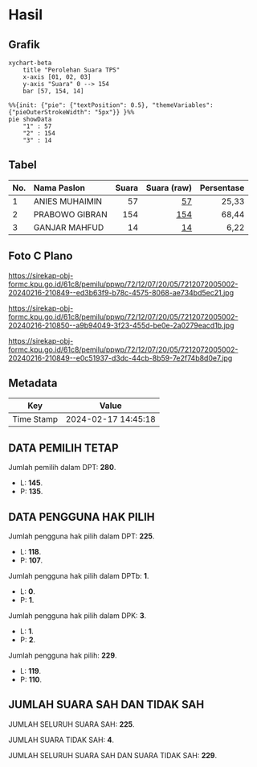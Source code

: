 # Hasil

## Grafik

```mermaid
xychart-beta
    title "Perolehan Suara TPS"
    x-axis [01, 02, 03]
    y-axis "Suara" 0 --> 154
    bar [57, 154, 14]
```

```mermaid
%%{init: {"pie": {"textPosition": 0.5}, "themeVariables": {"pieOuterStrokeWidth": "5px"}} }%%
pie showData
    "1" : 57
    "2" : 154
    "3" : 14
```

## Tabel

| No. | Nama Paslon    | Suara | Suara (raw) | Persentase |
|:--- |:-------------- | -----:| -----------:| ----------:|
| 1   | ANIES MUHAIMIN | 57    | [57][p-1]   | 25,33      |
| 2   | PRABOWO GIBRAN | 154   | [154][p-2]  | 68,44      |
| 3   | GANJAR MAHFUD  | 14    | [14][p-3]   | 6,22       |


[p-1]: https://github.com/gigit-pemilu/pemilu-2024-72-sulawesi-tengah/blob/main/pilpres/hitung-suara/sub/72-sulawesi-tengah/sub/12-morowali-utara/sub/07-soyo-jaya/sub/2005-panca-makmur/sub/002-tps/sub/paslon-1.txt
[p-2]: https://github.com/gigit-pemilu/pemilu-2024-72-sulawesi-tengah/blob/main/pilpres/hitung-suara/sub/72-sulawesi-tengah/sub/12-morowali-utara/sub/07-soyo-jaya/sub/2005-panca-makmur/sub/002-tps/sub/paslon-2.txt
[p-3]: https://github.com/gigit-pemilu/pemilu-2024-72-sulawesi-tengah/blob/main/pilpres/hitung-suara/sub/72-sulawesi-tengah/sub/12-morowali-utara/sub/07-soyo-jaya/sub/2005-panca-makmur/sub/002-tps/sub/paslon-3.txt

## Foto C Plano

https://sirekap-obj-formc.kpu.go.id/61c8/pemilu/ppwp/72/12/07/20/05/7212072005002-20240216-210849--ed3b63f9-b78c-4575-8068-ae734bd5ec21.jpg

https://sirekap-obj-formc.kpu.go.id/61c8/pemilu/ppwp/72/12/07/20/05/7212072005002-20240216-210850--a9b94049-3f23-455d-be0e-2a0279eacd1b.jpg

https://sirekap-obj-formc.kpu.go.id/61c8/pemilu/ppwp/72/12/07/20/05/7212072005002-20240216-210849--e0c51937-d3dc-44cb-8b59-7e2f74b8d0e7.jpg


## Metadata

| Key        | Value               |
| ---------- | ------------------- |
| Time Stamp | 2024-02-17 14:45:18 |


## DATA PEMILIH TETAP

Jumlah pemilih dalam DPT: **280**.
 * L: **145**.
 * P: **135**.

## DATA PENGGUNA HAK PILIH

Jumlah pengguna hak pilih dalam DPT: **225**.
 * L: **118**.
 * P: **107**.

Jumlah pengguna hak pilih dalam DPTb: **1**.
 * L: **0**.
 * P: **1**.

Jumlah pengguna hak pilih dalam DPK: **3**.
 * L: **1**.
 * P: **2**.

Jumlah pengguna hak pilih: **229**.
 * L: **119**.
 * P: **110**.

## JUMLAH SUARA SAH DAN TIDAK SAH

JUMLAH SELURUH SUARA SAH: **225**.

JUMLAH SUARA TIDAK SAH: **4**.

JUMLAH SELURUH SUARA SAH DAN SUARA TIDAK SAH: **229**.


